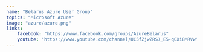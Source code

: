 ```yaml
---
name: "Belarus Azure User Group"
topics: "Microsoft Azure"
image: "azure/azure.png"
links: 
    facebook: "https://www.facebook.com/groups/AzureBelarus"
    youtube: "https://www.youtube.com/channel/UC5fZjwZRSJ_E5-q0Xi8MRVw"
---
```

